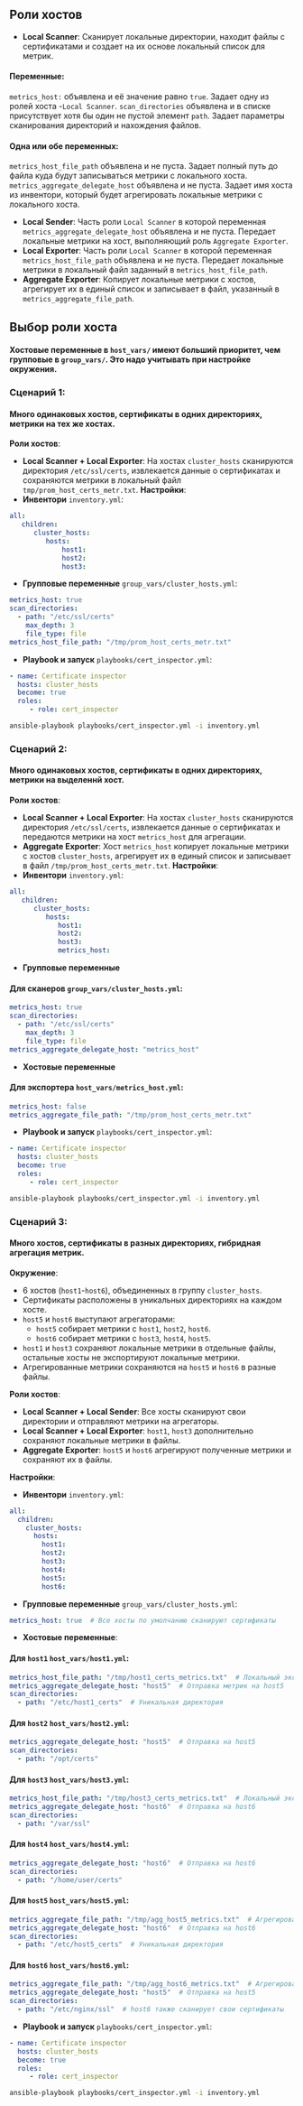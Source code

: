 ## Роли хостов
 - **Local Scanner**: Сканирует локальные директории, находит файлы с сертификатами и создает на их основе локальный список для метрик.
#### Переменные:
`metrics_host:` объявлена и её значение равно `true`.
Задает одну из ролей хоста -`Local Scanner`.
`scan_directories` объявлена и в списке присутствует хотя бы один не пустой элемент `path`.
Задает параметры сканирования директорий и нахождения файлов.
#### Одна или обе переменных:
`metrics_host_file_path` объявлена и не пуста.
Задает полный путь до файла куда будут записываться метрики с локального хоста.
`metrics_aggregate_delegate_host` объявлена и не пуста.
Задает имя хоста из инвентори, который будет агрегировать локальные метрики с локального хоста.
 - **Local Sender**: Часть роли `Local Scanner` в которой переменная `metrics_aggregate_delegate_host` объявлена и не пуста.
Передает локальные метрики на хост, выполняющий роль `Aggregate Exporter`.
 - **Local Exporter**: Часть роли `Local Scanner` в которой переменная `metrics_host_file_path` объявлена и не пуста.
Передает локальные метрики в локальный файл заданный в `metrics_host_file_path`.
 - **Aggregate Exporter**: Копирует локальные метрики с хостов, агрегирует их в единый список и записывает в файл, указанный в `metrics_aggregate_file_path`.

## Выбор роли хоста
#### Хостовые переменные в `host_vars/` имеют больший приоритет, чем групповые в `group_vars/`. Это надо учитывать при настройке окружения.

### Сценарий 1: 
#### Много одинаковых хостов, сертификаты в одних директориях, метрики на тех же хостах.
**Роли хостов**:
- **Local Scanner + Local Exporter**:
  На хостах `cluster_hosts` сканируются директория `/etc/ssl/certs`, извлекается данные о сертификатах и сохраняются метрики в локальный файл `tmp/prom_host_certs_metr.txt`.
**Настройки**:
- **Инвентори** `inventory.yml`:
```yaml
all:
   children:
      cluster_hosts:
         hosts:
             host1:
             host2:
             host3:
```
- **Групповые переменные** `group_vars/cluster_hosts.yml`:
```yaml
metrics_host: true
scan_directories:
  - path: "/etc/ssl/certs"
    max_depth: 3
    file_type: file
metrics_host_file_path: "/tmp/prom_host_certs_metr.txt"
```
- **Playbook и запуск** `playbooks/cert_inspector.yml`:
```yaml
- name: Certificate inspector
  hosts: cluster_hosts
  become: true
  roles:
     - role: cert_inspector
```
```bash
ansible-playbook playbooks/cert_inspector.yml -i inventory.yml
```

### Сценарий 2:
#### Много одинаковых хостов, сертификаты в одних директориях, метрики на выделеннй хост.
**Роли хостов**:
- **Local Scanner + Local Exporter**:
  На хостах `cluster_hosts` сканируются директория `/etc/ssl/certs`, извлекается данные о сертификатах и передаются метрики на хост `metrics_host` для агрегации.
- **Aggregate Exporter**:
  Хост `metrics_host` копирует локальные метрики с хостов `cluster_hosts`, агрегирует их в единый список и записывает в файл `/tmp/prom_host_certs_metr.txt`.
**Настройки**:
- **Инвентори** `inventory.yml`:
```yaml
all:
   children:
      cluster_hosts:
         hosts:
            host1:
            host2:
            host3:
            metrics_host:
```
- **Групповые переменные**
#### Для сканеров `group_vars/cluster_hosts.yml`:
```yaml
metrics_host: true
scan_directories:
  - path: "/etc/ssl/certs"
    max_depth: 3
    file_type: file
metrics_aggregate_delegate_host: "metrics_host"
```
- **Хостовые переменные**
#### Для экспортера `host_vars/metrics_host.yml`:
```yaml
metrics_host: false
metrics_aggregate_file_path: "/tmp/prom_host_certs_metr.txt"
```
- **Playbook и запуск** `playbooks/cert_inspector.yml`:
```yaml
- name: Certificate inspector
  hosts: cluster_hosts
  become: true
  roles:
     - role: cert_inspector
```
```bash
ansible-playbook playbooks/cert_inspector.yml -i inventory.yml
```

### Сценарий 3:
#### Много хостов, сертификаты в разных директориях, гибридная агрегация метрик.
**Окружение**:
- 6 хостов (`host1`-`host6`), объединенных в группу `cluster_hosts`.
- Сертификаты расположены в уникальных директориях на каждом хосте.
- `host5` и `host6` выступают агрегаторами:
  - `host5` собирает метрики с `host1`, `host2`, `host6`.
  - `host6` собирает метрики с `host3`, `host4`, `host5`.
- `host1` и `host3` сохраняют локальные метрики в отдельные файлы, остальные хосты не экспортируют локальные метрики.
- Агрегированные метрики сохраняются на `host5` и `host6` в разные файлы.

**Роли хостов**:
- **Local Scanner + Local Sender**:
  Все хосты сканируют свои директории и отправляют метрики на агрегаторы.
- **Local Scanner + Local Exporter**:
  `host1`, `host3` дополнительно сохраняют локальные метрики в файлы.
- **Aggregate Exporter**:
  `host5` и `host6` агрегируют полученные метрики и сохраняют их в файлы.

**Настройки**:
- **Инвентори** `inventory.yml`:
```yaml
all:
  children:
    cluster_hosts:
      hosts:
        host1:
        host2:
        host3:
        host4:
        host5:
        host6:
```
- **Групповые переменные**  `group_vars/cluster_hosts.yml`:
```yaml
metrics_host: true  # Все хосты по умолчанию сканируют сертификаты
```
- **Хостовые переменные**:
#### Для `host1` `host_vars/host1.yml`:
```yaml
metrics_host_file_path: "/tmp/host1_certs_metrics.txt"  # Локальный экспорт
metrics_aggregate_delegate_host: "host5"  # Отправка метрик на host5
scan_directories:
  - path: "/etc/host1_certs"  # Уникальная директория
```
#### Для `host2` `host_vars/host2.yml`:
```yaml
metrics_aggregate_delegate_host: "host5"  # Отправка на host5
scan_directories:
  - path: "/opt/certs"
```
#### Для `host3` `host_vars/host3.yml`:
```yaml
metrics_host_file_path: "/tmp/host3_certs_metrics.txt"  # Локальный экспорт
metrics_aggregate_delegate_host: "host6"  # Отправка на host6
scan_directories:
  - path: "/var/ssl"
```
#### Для `host4` `host_vars/host4.yml`:
```yaml
metrics_aggregate_delegate_host: "host6"  # Отправка на host6
scan_directories:
  - path: "/home/user/certs"
```
#### Для `host5` `host_vars/host5.yml`:
```yaml
metrics_aggregate_file_path: "/tmp/agg_host5_metrics.txt"  # Агрегированные метрики
metrics_aggregate_delegate_host: "host6"  # Отправка на host6
scan_directories:
  - path: "/etc/host5_certs"  # Уникальная директория
```
#### Для `host6` `host_vars/host6.yml`:
```yaml
metrics_aggregate_file_path: "/tmp/agg_host6_metrics.txt"  # Агрегированные метрики
metrics_aggregate_delegate_host: "host5"  # Отправка на host5
scan_directories:
  - path: "/etc/nginx/ssl"  # host6 также сканирует свои сертификаты
```
- **Playbook и запуск** `playbooks/cert_inspector.yml`:
```yaml
- name: Certificate inspector
  hosts: cluster_hosts
  become: true
  roles:
     - role: cert_inspector
```
```bash
ansible-playbook playbooks/cert_inspector.yml -i inventory.yml
```
